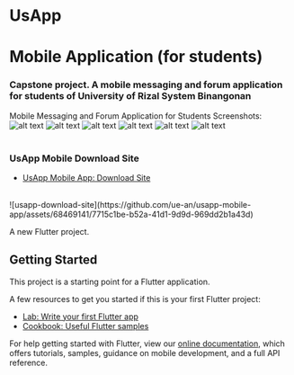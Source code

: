 # UsApp 
# Mobile Application (for students)
### Capstone project. A mobile messaging and forum application for students of University of Rizal System Binangonan

Mobile Messaging and Forum Application for Students
Screenshots:
![alt text](https://github.com/ue-an/usapp-mobile/blob/dev/usapp-git-screenshots/usapp-mobile-login.jpg?raw=true)
![alt text](https://github.com/ue-an/usapp-mobile/blob/dev/usapp-git-screenshots/usapp-studnumber.jpg?raw=true)
![alt text](https://github.com/ue-an/usapp-mobile/blob/dev/usapp-git-screenshots/usapp-post.jpg?raw=true)
![alt text](https://github.com/ue-an/usapp-mobile/blob/dev/usapp-git-screenshots/usapp-chat.png?raw=true)
![alt text](https://github.com/ue-an/usapp-mobile/blob/dev/usapp-git-screenshots/usapp-mvqp.jpg?raw=true)
![alt text](https://github.com/ue-an/usapp-mobile/blob/dev/usapp-git-screenshots/usapp-devs.jpg?raw=true)
<br>
<br>
### UsApp Mobile Download Site
- [UsApp Mobile App: Download Site](https://usapp-download-site.web.app/)
<br>
![usapp-download-site](https://github.com/ue-an/usapp-mobile-app/assets/68469141/7715c1be-b52a-41d1-9d9d-969dd2b1a43d)



A new Flutter project.

## Getting Started

This project is a starting point for a Flutter application.

A few resources to get you started if this is your first Flutter project:

- [Lab: Write your first Flutter app](https://flutter.dev/docs/get-started/codelab)
- [Cookbook: Useful Flutter samples](https://flutter.dev/docs/cookbook)

For help getting started with Flutter, view our
[online documentation](https://flutter.dev/docs), which offers tutorials,
samples, guidance on mobile development, and a full API reference.
